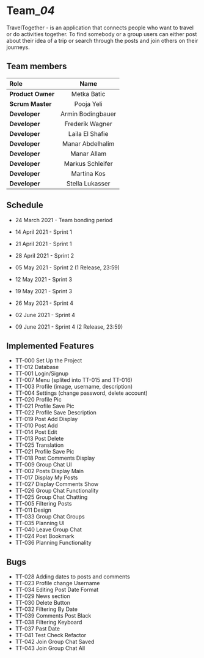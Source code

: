 # Team_*04*

TravelTogether - is an application that connects people who want to travel or do activities together.
To find somebody or a group users can either post about their idea of a trip or search through the posts
and join others on their journeys.



## Team members

| Role             | Name                  | 
| :---             |    :----:             |
| **Product Owner**|   Metka Batic         |
| **Scrum Master** |   Pooja Yeli          |
| **Developer**    |   Armin Bodingbauer   |
| **Developer**    |   Frederik Wagner     |
| **Developer**    |   Laila El Shafie     |
| **Developer**    |   Manar Abdelhalim    |
| **Developer**    |   Manar Allam         |
| **Developer**    |   Markus Schleifer    |
| **Developer**    |   Martina Kos         |
| **Developer**    |   Stella Lukasser     |


## Schedule

* 24 March 2021 - Team bonding period
* 14 April 2021 - Sprint 1
* 21 April 2021 - Sprint 1

* 28 April 2021 - Sprint 2
* 05 May 2021 - Sprint 2 (1 Release, 23:59)

* 12 May 2021 - Sprint 3
* 19 May 2021 - Sprint 3

* 26 May 2021 - Sprint 4
* 02 June 2021 - Sprint 4
* 09 June 2021 - Sprint 4 (2 Release, 23:59)

## Implemented Features

* TT-000 Set Up the Project
* TT-012 Database
* TT-001 Login/Signup
* TT-007 Menu (splited into TT-015 and TT-016)
* TT-003 Profile (image, username, description)
* TT-004 Settings (change password, delete account)
* TT-020 Profile Pic
* TT-021 Profile Save Pic
* TT-022 Profile Save Description
* TT-019 Post Add Display
* TT-010 Post Add
* TT-014 Post Edit
* TT-013 Post Delete
* TT-025 Translation
* TT-021 Profile Save Pic
* TT-018 Post Comments Display
* TT-009 Group Chat UI
* TT-002 Posts Display Main
* TT-017 Display My Posts
* TT-027 Display Comments Show
* TT-026 Group Chat Functionality
* TT-025 Group Chat Chatting
* TT-005 Filtering Posts
* TT-011 Design
* TT-033 Group Chat Groups
* TT-035 Planning UI
* TT-040 Leave Group Chat
* TT-024 Post Bookmark
* TT-036 Planning Functionality

## Bugs
* TT-028 Adding dates to posts and comments
* TT-023 Profile change Username
* TT-034 Editing Post Date Format
* TT-029 News section
* TT-030 Delete Button
* TT-032 Filtering By Date
* TT-039 Comments Post Black
* TT-038 Filtering Keyboard
* TT-037 Past Date
* TT-041 Test Check Refactor
* TT-042 Join Group Chat Saved
* TT-043 Join Group Chat All
